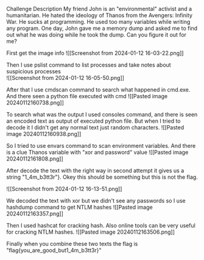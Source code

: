 
Challenge Description
My friend John is an "environmental" activist and a humanitarian. He hated the ideology of Thanos from the Avengers: Infinity War. He sucks at programming. He used too many variables while writing any program. One day, John gave me a memory dump and asked me to find out what he was doing while he took the dump. Can you figure it out for me?

First get the image info
![[Screenshot from 2024-01-12 16-03-22.png]]

Then I use pslist command to list processes and take notes about suspicious processes  
![[Screenshot from 2024-01-12 16-05-50.png]]

After that I use cmdscan command to search what happened in cmd.exe. And there seen a python file executed with cmd
![[Pasted image 20240112160738.png]]

To search what was the output I used consoles command, and there is seen an encoded text as output of executed python file. But when I tried to decode it I didn't get any normal text just random characters. 
![[Pasted image 20240112160938.png]]

So I tried to use envars command to scan environment variables. And there is a clue Thanos variable with "xor and password" value
![[Pasted image 20240112161808.png]]

After decode the text with the right way in second attempt it gives us a string "1_4m_b3tt3r"}. Okey this should be something but this is not the flag. 

![[Screenshot from 2024-01-12 16-13-51.png]]

We decoded the text with xor but we didn't see any passwords so I use hashdump command to get NTLM hashes
![[Pasted image 20240112163357.png]]

Then I used hashcat for cracking hash. Also online tools can be very useful for cracking NTLM hashes.
![[Pasted image 20240112163506.png]]

Finally when you combine these two texts the flag is "flag{you_are_good_but1_4m_b3tt3r}"